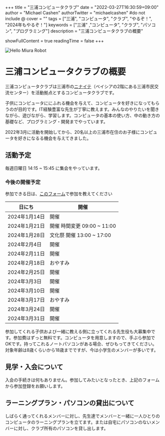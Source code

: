 +++
title = "三浦コンピュータクラブ"
date = "2022-03-27T16:30:59+09:00"
author = "Michael Cashen"
authorTwitter = "michaelcashen" #do not include @
cover = ""
tags = ["三浦", "コンピュータ", "クラブ", "やるぞ！", "2024年もやるぞ！"]
keywords = ["三浦" ,"コンピュータ", "クラブ", "パソコン", "プログラミング"]
description = "三浦コンピュータクラブの概要"

showFullContent = true
readingTime = false 
+++

![Hello Miura Robot](/images/robot_transparent.png) 
 
# 三浦コンピュータクラブの概要

三浦コンピュータクラブは三浦市の[ニナイテ](https://www.miuracc.org/)（ベイシアの2階にある三浦市民交流センター）を活動拠点とするコンピュータクラブです。

子供にコンピュータににふれる機会を与えて、コンピュータを好きになってもらうのが目的です。IT経験豊富な先生が丁寧に教えます。みんなのやりたいを聞きながら、遊びながら、学習します。コンピュータの基本の使い方、中の動き方の基礎など、プログラミング・開発までやっています。

2022年3月に活動を開始してから、20名以上の三浦市在住のお子様にコンピュータを好きになるる機会を与えてきました。

## 活動予定

毎週日曜日 14:15 ~ 15:45 に集会をやっています。

### 今後の開催予定

参加できる日は、[このフォーム](https://docs.google.com/forms/d/e/1FAIpQLSfEs_tJLCWqL4_ImyIpylQi3TEqLihmfyuFXHYS_2jq38My9A/viewform)で参加を教えてください

|日にち|開催|
|----|----|
|2024年1月14日|開催|
|2024年1月21日|開催 時間変更 09:00 ~ 11:00|
|2024年1月28日|文化祭 開催 13:00 ~ 17:00|
|2024年2月4日|開催|
|2024年2月11日|開催|
|2024年2月18日|おやすみ|
|2024年2月25日|開催|
|2024年3月3日|開催|
|2024年3月10日|開催|
|2024年3月17日|おやすみ|
|2024年3月24日|開催|
|2024年3月31日|開催|

参加してくれる子供および一緒に教える側に立ってくれる先生役も大募集中です。参加費はずっと無料です。コンピュータを用意しますので、手ぶら参加でOKです。持ってこれるノートパソコンがある場合、ぜひもってきてください。対象年齢は8歳くらいから18歳までですが、今は小学生のメンバーが多いです。

## 見学・入会について

入会の手続きは何もありません。参加してみたいとなったとき、上記のフォームから参加登録をお願いします。

## ラーニングプラン・パソコンの貸出について
しばらく通ってくれるメンバーに対し、先生達でメンバーと一緒に一人ひとりのコンピュータのラーニングプランを立てます。または自宅にパソコンのないメンバーに対し、クラブ所有のパソコンを貸し出します。


